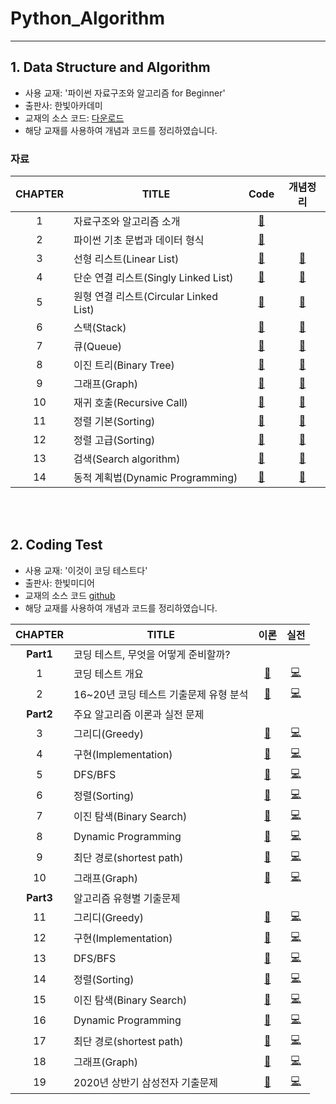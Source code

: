 ﻿# Python_Algorithm
---

## 1. Data Structure and Algorithm

- 사용 교재: '파이썬 자료구조와 알고리즘 for Beginner'
- 출판사: 한빛아카데미
- 교재의 소스 코드: [다운로드](https://www.hanbit.co.kr/academy/books/book_view.html?p_code=B4186876690)
- 해당 교재를 사용하여 개념과 코드를 정리하였습니다.

### 자료

| CHAPTER | TITLE  | Code  |  개념정리 |
| :--: | ----------- | :------: | :------------: |
|  1   | 자료구조와 알고리즘 소개 |    [🔗]()    |  |
|  2   | 파이썬 기초 문법과 데이터 형식 | [🔗]()  |  |
|  3   | 선형 리스트(Linear List) |      [🔗](https://github.com/cha-suyeon/Python_Algorithm/tree/main/Data%20Structure%20and%20Algorithm/Ch3_Linear_List)      |      [📔]()      |
|  4   | 단순 연결 리스트(Singly Linked List) |    [🔗](https://github.com/cha-suyeon/Python_Algorithm/tree/main/Data%20Structure%20and%20Algorithm/Ch4_Singly_Linked_List)     |    [📔]()     |
|  5   | 원형 연결 리스트(Circular Linked List)  | [🔗](https://github.com/cha-suyeon/Python_Algorithm/tree/main/Data%20Structure%20and%20Algorithm/Ch5_Circular_Linked_List) | [📔]() |
|  6   | 스택(Stack) |      [🔗](https://github.com/cha-suyeon/Python_Algorithm/tree/main/Data%20Structure%20and%20Algorithm/Ch6_Stack)      | [📔](https://velog.io/@cha-suyeon/Python-%EC%8A%A4%ED%83%9DStack%EC%9D%98-%EA%B8%B0%EB%B3%B8-%EA%B0%9C%EB%85%90-%EA%B5%AC%EC%A1%B0-%EA%B0%84%EB%8B%A8-%EA%B5%AC%ED%98%84)
|  7   | 큐(Queue) | [🔗](https://github.com/cha-suyeon/Python_Algorithm/tree/main/Data%20Structure%20and%20Algorithm/Ch7_Queue)      | [📔](https://velog.io/@cha-suyeon/%EC%9E%90%EB%A3%8C%EA%B5%AC%EC%A1%B0-%ED%81%90Queue%EC%9D%98-%EA%B8%B0%EB%B3%B8-%EA%B0%9C%EB%85%90-%EA%B5%AC%EC%A1%B0-%EA%B0%84%EB%8B%A8-%EA%B5%AC%ED%98%84Python)
|  8   | 이진 트리(Binary Tree) | [🔗](https://github.com/cha-suyeon/Python_Algorithm/tree/main/Data%20Structure%20and%20Algorithm/Ch8_Binary_Tree)      | [📔]()
|  9   | 그래프(Graph) | [🔗]()      | [📔]() |
|  10   | 재귀 호출(Recursive Call) | [🔗]()      | [📔]() |
|  11   | 정렬 기본(Sorting) | [🔗]()      | [📔]()  |
|  12   | 정렬 고급(Sorting) | [🔗]()      | [📔]()  |
|  13   | 검색(Search algorithm) | [🔗]() | [📔]() |
|  14   | 동적 계획법(Dynamic Programming) | [🔗]() | [📔]() |

</br>
</br>

## 2. Coding Test

- 사용 교재: '이것이 코딩 테스트다'
- 출판사: 한빛미디어
- 교재의 소스 코드 [github](https://github.com/ndb796/python-for-coding-test)
- 해당 교재를 사용하여 개념과 코드를 정리하였습니다.

| CHAPTER | TITLE  | 이론 | 실전 |
| :--: | ----------- | :------: | :------------: |
| **Part1** | 코딩 테스트, 무엇을 어떻게 준비할까? |  |  |
|  1   | 코딩 테스트 개요 |  [📔]() | [💻]() |
|  2   | 16~20년 코딩 테스트 기출문제 유형 분석 |  [📔]()  | [💻]()  |
| **Part2** | 주요 알고리즘 이론과 실전 문제 | | |
|  3   | 그리디(Greedy) |  [📔](https://velog.io/@cha-suyeon/%EC%95%8C%EA%B3%A0%EB%A6%AC%EC%A6%98-%EA%B7%B8%EB%A6%AC%EB%94%94Greedy-%EC%95%8C%EA%B3%A0%EB%A6%AC%EC%A6%98%EA%B3%BC-%EC%98%88%EC%A0%9C-%ED%8C%8C%EC%9D%B4%EC%8D%AC)  | [💻](https://github.com/cha-suyeon/Python_Algorithm/tree/main/python-for-coding-test/3) |
|  4   | 구현(Implementation) |  [📔]() | [💻]() |
|  5   | DFS/BFS  | [📔](https://velog.io/@cha-suyeon/%EC%95%8C%EA%B3%A0%EB%A6%AC%EC%A6%98-%EA%B9%8A%EC%9D%B4-%EC%9A%B0%EC%84%A0-%ED%83%90%EC%83%89DFS-%EA%B3%BC-%EB%84%88%EB%B9%84-%EC%9A%B0%EC%84%A0-%ED%83%90%EC%83%89BFS) | [💻](https://github.com/cha-suyeon/Python_Algorithm/tree/main/python-for-coding-test/5) |
|  6   | 정렬(Sorting) |  [📔](https://velog.io/@cha-suyeon/%EC%95%8C%EA%B3%A0%EB%A6%AC%EC%A6%98-%EC%A0%95%EB%A0%ACSorting-%EC%9A%94%EC%95%BD-%EC%A0%95%EB%A6%AC%EC%84%A0%ED%83%9D-%EC%82%BD%EC%9E%85-%ED%80%B5-%EA%B3%84%EC%88%98%EC%A0%95%EB%A0%AC) | [💻](https://github.com/cha-suyeon/Python_Algorithm/tree/main/python-for-coding-test/6) |
|  7   | 이진 탐색(Binary Search) |  [📔](https://velog.io/@cha-suyeon/Algorithm-%EC%88%9C%EC%B0%A8-%ED%83%90%EC%83%89Sequential-Search%EC%99%80-%EC%9D%B4%EC%A7%84-%ED%83%90%EC%83%89Binary-Search)  | [💻](https://github.com/cha-suyeon/Python_Algorithm/tree/main/python-for-coding-test/7) |
|  8   | Dynamic Programming |  [📔]() | [💻]() |
|  9   | 최단 경로(shortest path) |  [📔]()  | [💻]() |
|  10   | 그래프(Graph) |  [📔]()  | [💻]() |
| **Part3** | 알고리즘 유형별 기출문제 |  | |
|  11   | 그리디(Greedy) |  [📔]()  | [💻]() |
|  12   | 구현(Implementation) | [📔]() | [💻]() |
|  13   | DFS/BFS |  [📔]()  | [💻]() |
|  14   | 정렬(Sorting) | [📔]()  |[💻]() |
|  15   | 이진 탐색(Binary Search) |  [📔]()  | [💻]() |
|  16   | Dynamic Programming |  [📔]() | [💻]() |
|  17   | 최단 경로(shortest path) |  [📔]() | [💻]() |
|  18   | 그래프(Graph) |  [📔]()  | [💻]() |
|  19   | 2020년 상반기 삼성전자 기출문제 |  [📔]() | [💻]() |
